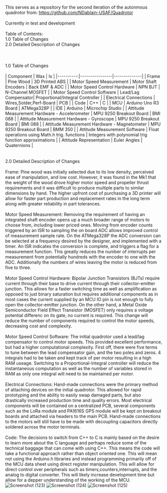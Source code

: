 This serves as a repository for the second iteration of the autonmous quadrotor from: https://github.com/NDablain-USAF/Quadrotor
<br /> 
<br /> 
Currently in test and development
<br /> 
<br /> 
Table of Contents:<br /> 
1.0    Table of Changes<br /> 
2.0    Detailed Description of Changes         
<br /> 
<br /> 
<br /> 
1.0 Table of Changes
<br /> 
<br /> 
| Component | Was | Is |
|----------:|----------------|--------------|
| Frame | Pine Wood | 3D Printed ABS |
| Motor Speed Measurement | Motor Shaft Encoders | Back EMF & ADC |
| Motor Speed Control Hardware | NPN BJT | N-Channel MOSFET |
| Motor Speed Control Software | Lead/Lag Compensator| Proportional/Integral Controller |
| Electrical Connections | Wires,Solder,Perf-Board | PCB |
| Code | C++ | C |
| MCU | Arduino Uno R3 Board | ATMega328P |
| IDE | Arduino | Microchip Studio |
| Attitude Measurement Hardware - Accelerometer | MPU 9250 Breakout Board | BMI 088 |
| Attitude Measurement Hardware - Gyroscope | MPU 9250 Breakout Board | BMI 088 |
| Attitude Measurement Hardware - Magnetometer | MPU 9250 Breakout Board | BMM 350 |
| Attitude Measurement Software | Float operations using Math.h trig. functions | Integers with polynomial trig function approximations |
| Attitude Representation | Euler Angles | Quaternions |
<br /> 
<br /> 
<br /> 
2.0 Detailed Description of Changes
<br /> 
<br /> 
  Frame: Pine wood was initially selected due to its low density, perceived ease of manipulation, and low cost. However, it was found in the Mk1 that the weight of the wood drove higher motor speed and propeller thrust requirements and it was difficult to produce multiple parts to similar dimensions by hand. The higher upfront cost of purchasing a 3D printer will allow for faster part production and replacement rates in the long term along with greater reliability in part tolerances.
  <br /> 
  <br /> 
  Motor Speed Measurement: Removing the requirement of having an integrated shaft encoder opens up a much broader range of motors to choose from, including lower priced ones. Moving from encoder counts triggered by an ISR to sampling the on board ADC allows improved control of measurement sample rate. On the ATMega328P the ADC conversion can be selected at a frequency desired by the designer, and implemented with a timer. An ISR indicates the conversion is complete, and triggers a flag for a measurement function. This greatly reduces the number of interrupts per measurement from potentially hundreds with the encoder to one with the ADC. Additionally the numbers of wires leaving the motor is reduced from five to three. 
  <br /> 
  <br /> 
  Motor Speed Control Hardware: Bipolar Junction Transistors (BJTs) require current through their base to drive current through their collector-emitter junction. This allows for a faster switching time as well as amplification as opposed to just binary saturation but requires additional components as in most cases the current supplied by an MCU IO pin is not enough to fully open the collector-emitter junction. On the other hand, a Metal Oxide Semiconductor Field Effect Transistor (MOSFET) only requires a voltage potential differenc on its gate, no current is required. This change will reduce the number of components required to control the motor speeds, decreasing cost and complexity.
  <br />
  <br />
   Motor Speed Control Software: The initial quadrotor used a lead/lag compensator to control motor speeds. This provided excellent performance, but had a higher computational complexity. First off, there were five terms to tune between the lead compensator gain, and the two poles and zeros. 4 integrals had to be taken and kept track of per motor resulting in a high RAM useage. Switching to a Proportional-Integral controller will reduce the instantaneous computation as well as the number of variables stored in RAM as only one integral will need to be maintained per motor.
   <br />
   <br />
   Electrical Connections: Hand-made connections were the primary method of attaching devices on the initial quadrotor. This allowed for rapid prototyping and the ability to easily swap damaged parts, but also drastically increased production time and quality errors. Most electrical components will be contained on a centralized PCB, several components such as the LoRa module and PA1616S GPS module will be kept on breakout boards and attached via headers to the main PCB. Hand-made connections to the motors will still have to be made with decoupling capacitors directly soldered across the motor terminals.
   <br />
   <br />
   Code: The decisions to switch from C++ to C is mainly based on the desire to learn more about the C language and perhaps reduce some of the technical baggage that can come with using C++. This means the code will take a functional approach rather than object oriented one. This will mean not using the Arduino.h libraries and instead programming primarily off of the MCU data sheet using direct register manipulation. This will allow for direct control over peripherals such as timers,counters,interrupts, and the analog to digital converter. This will likely increase development time but allow for a depper understanding of the working of the MCU.
   <br />
![Screenshot (123)](https://github.com/user-attachments/assets/2ee20101-8639-47f4-a36a-29c0646cb2f9)
![Screenshot (124)](https://github.com/user-attachments/assets/0fb40c63-6411-4f93-b63e-e45e33841059)
![Screenshot (125)](https://github.com/user-attachments/assets/1e7cdf7a-865b-4834-a4fc-1415ada93190)
